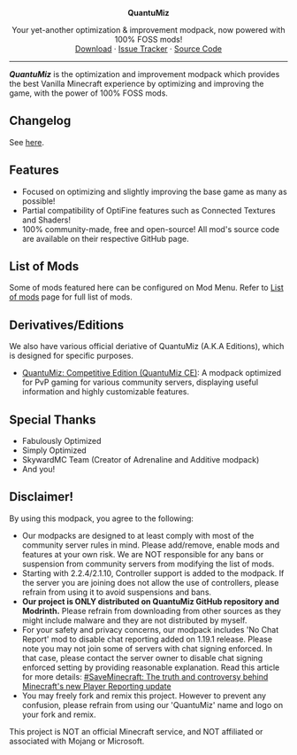 <!-- TITLE -->
<p align="center">
  <b>QuantuMiz</b>
  <p align="center">
    Your yet-another optimization & improvement modpack, now powered with 100% FOSS mods!
    <br />
    <a href="https://modrinth.com/modpack/quantumiz/versions">Download</a>
    ·
    <a href="https://github.com/QuantuMiz/QuantuMiz/issues">Issue Tracker</a>
    ·
    <a href="https://github.com/QuantuMiz/QuantuMiz">Source Code</a>
  </p>
</p>

---

***QuantuMiz*** is the optimization and improvement modpack which provides the best Vanilla Minecraft experience by optimizing and improving the game, with the power of 100% FOSS mods.

## Changelog
See [here](https://github.com/QuantuMiz/QuantuMiz/releases).

## Features
* Focused on optimizing and slightly improving the base game as many as possible!
* Partial compatibility of OptiFine features such as Connected Textures and Shaders!
* 100% community-made, free and open-source! All mod's source code are available on their respective GitHub page.

## List of Mods
Some of mods featured here can be configured on Mod Menu. Refer to [List of mods](https://github.com/QuantuMiz/QuantuMiz/wiki/List-of-Mods) page for full list of mods.

## Derivatives/Editions
We also have various official deriative of QuantuMiz (A.K.A Editions), which is designed for specific purposes.

* [QuantuMiz: Competitive Edition (QuantuMiz CE)](https://modrinth.com/modpack/quantumiz-ce): A modpack optimized for PvP gaming for various community servers, displaying useful information and highly customizable features.

## Special Thanks
* Fabulously Optimized
* Simply Optimized
* SkywardMC Team (Creator of Adrenaline and Additive modpack)
* And you!

## Disclaimer!
By using this modpack, you agree to the following:
* Our modpacks are designed to at least comply with most of the community server rules in mind. Please add/remove, enable mods and features at your own risk. We are NOT responsible for any bans or suspension from community servers from modifying the list of mods.
* Starting with 2.2.4/2.1.10, Controller support is added to the modpack. If the server you are joining does not allow the use of controllers, please refrain from using it to avoid suspensions and bans.
* **Our project is ONLY distributed on QuantuMiz GitHub repository and Modrinth.** Please refrain from downloading from other sources as they might include malware and they are not distributed by myself.
* For your safety and privacy concerns, our modpack includes 'No Chat Report' mod to disable chat reporting added on 1.19.1 release. Please note you may not join some of servers with chat signing enforced. In that case, please contact the server owner to disable chat signing enforced setting by providing reasonable explanation. Read this article for more details: [#SaveMinecraft: The truth and controversy behind Minecraft's new Player Reporting update](https://www.windowscentral.com/gaming/minecraft/saveminecraft-the-truth-and-controversy-behind-minecrafts-new-player-reporting)
* You may freely fork and remix this project. However to prevent any confusion, please refrain from using our 'QuantuMiz' name and logo on your fork and remix.

This project is NOT an official Minecraft service, and NOT affiliated or associated with Mojang or Microsoft.

